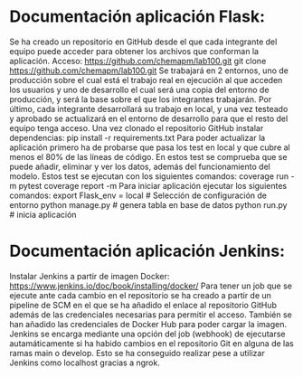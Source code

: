 # Documentación aplicación Flask:
Se ha creado un repositorio en GitHub desde el que cada integrante del equipo puede acceder para obtener los archivos que conforman la aplicación.
    Acceso: https://github.com/chemapm/lab100.git
    git clone https://github.com/chemapm/lab100.git
Se trabajará en 2 entornos, uno de producción sobre el cual está el trabajo real en ejecución al que acceden los usuarios y uno de desarrollo el cual será una copia del entorno de producción, y será la base sobre el que los integrantes trabajarán. Por último, cada integrante desarrollará su trabajo en local, y una vez testeado y aprobado se actualizará en el entorno de desarrollo para que el resto del equipo tenga acceso. 
Una vez clonado el repositorio GitHub instalar dependencias:
    pip install -r requirements.txt
Para poder actualizar la aplicación primero ha de probarse que pasa los test en local y que cubre al menos el 80% de las líneas de código. En estos test se comprueba que se puede añadir, eliminar y ver los datos, además del funcionamiento del modelo.
Estos test se ejecutan con los siguientes comandos:
    coverage run -m pytest
    coverage report -m
Para iniciar aplicación ejecutar los siguientes comandos:
    export Flask_env = local		# Selección de configuración de entorno
    python manage.py		# genera tabla en base de datos
	python run.py 			# inicia aplicación

# Documentación aplicación Jenkins:
Instalar Jenkins a partir de imagen Docker: https://www.jenkins.io/doc/book/installing/docker/
Para tener un job que se ejecute ante cada cambio en el repositorio se ha creado a partir de un pipeline de SCM en el que se ha añadido el enlace al repositorio GitHub además de las credenciales necesarias para permitir el acceso. También se han añadido las credenciales de Docker Hub para poder cargar la imagen. Jenkins se encarga mediante una opción del job (webhook) de ejecutarse autamáticamente si ha habido cambios en el repositorio Git en alguna de las ramas main o develop. Esto se ha conseguido realizar pese a utilizar Jenkins como localhost gracias a ngrok.
